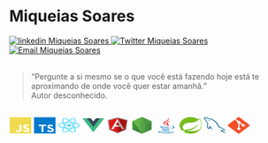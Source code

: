 # Miqueias Soares
<a href="https://www.linkedin.com/in/mq-soares/" target="_blank">
  <img alt="linkedin Miqueias Soares" src="https://img.shields.io/badge/-Miqueias Soares-747d8c?style=flat-square&logo=Linkedin&logoColor=black" />
</a>

<a href="https://twitter.com/mqsoares" target="_blank">
  <img alt="Twitter Miqueias Soares" src="https://img.shields.io/badge/-mqsoares-747d8c?style=flat-square&logo=Twitter&logoColor=black" />
</a>

<a href="mailto:mqseraos@gmail.com" target="_blank">
  <img alt="Email Miqueias Soares" src="https://img.shields.io/badge/-mqseraos@gmail.com-747d8c?style=flat-square&logo=Gmail&logoColor=black" />
</a>
<br>
<br>

>“Pergunte a si mesmo se o que você está fazendo hoje está te aproximando de onde você quer estar amanhã.” <br> Autor desconhecido.

 
<div style="display: inline_block"><br>
  <img align="center" alt="Javascript icon" height="30" width="40" src="https://raw.githubusercontent.com/devicons/devicon/master/icons/javascript/javascript-plain.svg">  
  <img align="center" alt="Javascript icon" height="30" width="40" src="https://raw.githubusercontent.com/devicons/devicon/master/icons/typescript/typescript-plain.svg">  
  <img align="center" alt="React icon" height="30" width="40" src="https://github.com/devicons/devicon/blob/master/icons/react/react-original.svg">
  <img align="center" alt="VueJs icon" height="30" width="40" src="https://github.com/devicons/devicon/blob/master/icons/vuejs/vuejs-original.svg">  
   <img align="center" alt="VueJs icon" height="30" width="40" src="https://github.com/devicons/devicon/blob/master/icons/angularjs/angularjs-original.svg">  
  <img align="center" alt="NodeJS icon" height="30" width="40" src="https://github.com/devicons/devicon/blob/master/icons/nodejs/nodejs-original.svg">
  <img align="center" alt="HTML icon" height="30" width="40" src="https://raw.githubusercontent.com/devicons/devicon/master/icons/java/java-original.svg">
  <img align="center" alt="CSS icon" height="30" width="40" src="https://raw.githubusercontent.com/devicons/devicon/master/icons/spring/spring-original.svg">
  <img align="center" alt="MySQL icon" height="30" width="40" src="https://github.com/devicons/devicon/blob/master/icons/mysql/mysql-original.svg">
  <img align="center" alt="Git icon" height="30" width="40" src="https://github.com/devicons/devicon/blob/master/icons/git/git-original.svg">
  
</div>
